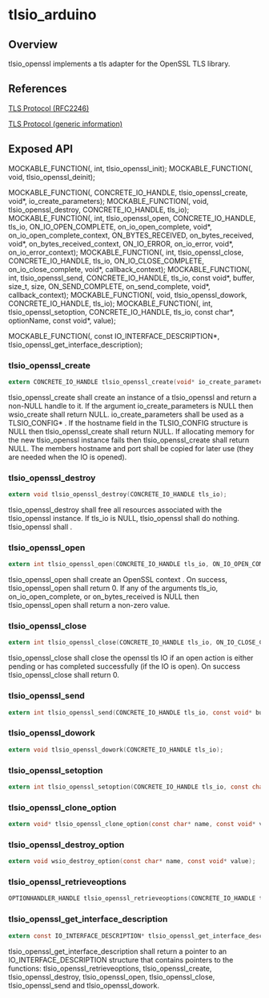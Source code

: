 tlsio_arduino
=============

## Overview

tlsio_openssl implements a tls adapter for the OpenSSL TLS library.


## References

[TLS Protocol (RFC2246)](https://www.ietf.org/rfc/rfc2246.txt)

[TLS Protocol (generic information)](https://en.wikipedia.org/wiki/Transport_Layer_Security)

## Exposed API

MOCKABLE_FUNCTION(, int, tlsio_openssl_init);
MOCKABLE_FUNCTION(, void, tlsio_openssl_deinit);

MOCKABLE_FUNCTION(, CONCRETE_IO_HANDLE, tlsio_openssl_create, void*, io_create_parameters);
MOCKABLE_FUNCTION(, void, tlsio_openssl_destroy, CONCRETE_IO_HANDLE, tls_io);
MOCKABLE_FUNCTION(, int, tlsio_openssl_open, CONCRETE_IO_HANDLE, tls_io, ON_IO_OPEN_COMPLETE, on_io_open_complete, void*, on_io_open_complete_context, ON_BYTES_RECEIVED, on_bytes_received, void*, on_bytes_received_context, ON_IO_ERROR, on_io_error, void*, on_io_error_context);
MOCKABLE_FUNCTION(, int, tlsio_openssl_close, CONCRETE_IO_HANDLE, tls_io, ON_IO_CLOSE_COMPLETE, on_io_close_complete, void*, callback_context);
MOCKABLE_FUNCTION(, int, tlsio_openssl_send, CONCRETE_IO_HANDLE, tls_io, const void*, buffer, size_t, size, ON_SEND_COMPLETE, on_send_complete, void*, callback_context);
MOCKABLE_FUNCTION(, void, tlsio_openssl_dowork, CONCRETE_IO_HANDLE, tls_io);
MOCKABLE_FUNCTION(, int, tlsio_openssl_setoption, CONCRETE_IO_HANDLE, tls_io, const char*, optionName, const void*, value);

MOCKABLE_FUNCTION(, const IO_INTERFACE_DESCRIPTION*, tlsio_openssl_get_interface_description);

### tlsio_openssl_create

```c
extern CONCRETE_IO_HANDLE tlsio_openssl_create(void* io_create_parameters);
```

tlsio_openssl_create shall create an instance of a tlsio_openssl and return a non-NULL handle to it.
If the argument io_create_parameters is NULL then wsio_create shall return NULL.
io_create_parameters shall be used as a TLSIO_CONFIG* .
If the hostname field in the TLSIO_CONFIG structure is NULL then tlsio_openssl_create shall return NULL.
If allocating memory for the new tlsio_openssl instance fails then tlsio_openssl_create shall return NULL.
The members hostname and port shall be copied for later use (they are needed when the IO is opened). 

### tlsio_openssl_destroy

```c
extern void tlsio_openssl_destroy(CONCRETE_IO_HANDLE tls_io);
```

tlsio_openssl_destroy shall free all resources associated with the tlsio_openssl instance.
If tls_io is NULL, tlsio_openssl shall do nothing. 
tlsio_openssl shall . 

### tlsio_openssl_open

```c
extern int tlsio_openssl_open(CONCRETE_IO_HANDLE tls_io, ON_IO_OPEN_COMPLETE on_io_open_complete, ON_BYTES_RECEIVED on_bytes_received, ON_IO_ERROR on_io_error, void* callback_context);
```

tlsio_openssl_open shall create an OpenSSL context .
On success, tlsio_openssl_open shall return 0.
If any of the arguments tls_io, on_io_open_complete, or on_bytes_received is NULL then tlsio_openssl_open shall return a non-zero value.

### tlsio_openssl_close

```c
extern int tlsio_openssl_close(CONCRETE_IO_HANDLE tls_io, ON_IO_CLOSE_COMPLETE on_io_close_complete, void* callback_context);
```

tlsio_openssl_close shall close the openssl tls IO if an open action is either pending or has completed successfully (if the IO is open).
On success tlsio_openssl_close shall return 0. 

### tlsio_openssl_send

```c
extern int tlsio_openssl_send(CONCRETE_IO_HANDLE tls_io, const void* buffer, size_t size, ON_SEND_COMPLETE on_send_complete, void* callback_context);
```

### tlsio_openssl_dowork

```c
extern void tlsio_openssl_dowork(CONCRETE_IO_HANDLE tls_io);
```

### tlsio_openssl_setoption

```c
extern int tlsio_openssl_setoption(CONCRETE_IO_HANDLE tls_io, const char* option_name, const void* value);
```

### tlsio_openssl_clone_option

```c
extern void* tlsio_openssl_clone_option(const char* name, const void* value);
```

### tlsio_openssl_destroy_option

```c
extern void wsio_destroy_option(const char* name, const void* value);
```

### tlsio_openssl_retrieveoptions

```c
OPTIONHANDLER_HANDLE tlsio_openssl_retrieveoptions(CONCRETE_IO_HANDLE tls_io)
```

### tlsio_openssl_get_interface_description

```c
extern const IO_INTERFACE_DESCRIPTION* tlsio_openssl_get_interface_description(void);
```

tlsio_openssl_get_interface_description shall return a pointer to an IO_INTERFACE_DESCRIPTION structure that contains pointers to the functions: tlsio_openssl_retrieveoptions, tlsio_openssl_create, tlsio_openssl_destroy, tlsio_openssl_open, tlsio_openssl_close, tlsio_openssl_send and tlsio_openssl_dowork. 
